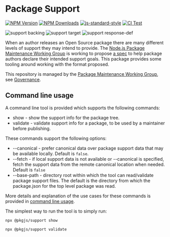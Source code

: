 # Package Support

[![NPM Version](https://img.shields.io/npm/v/@pkgjs/support.svg)](https://npmjs.org/package/@pkgjs/support)
[![NPM Downloads](https://img.shields.io/npm/dm/@pkgjs/support.svg)](https://npmjs.org/package/@pkgjs/support)
[![js-standard-style](https://img.shields.io/badge/code%20style-standard-brightgreen.svg)](https://github.com/standard/standard)
[![CI Test](https://github.com/pkgjs/support/workflows/Test/badge.svg)](https://github.com/pkgjs/support/actions)

![support backing](https://img.shields.io/badge/support%20backing-HOBBY-blue.svg)
![support target](https://img.shields.io/badge/support%20target-LTS-red.svg)
![support response-def](https://img.shields.io/badge/support%20response-best--effort-yellow.svg)

When an author releases an Open Source package there are many different levels
of support they may intend to provide.  The [Node.js Package Maintenance Working Group](https://github.com/nodejs/package-maintenance)
is working to propose [a spec](https://github.com/nodejs/package-maintenance/blob/HEAD/docs/PACKAGE-SUPPORT.md) to help package authors declare their intended support goals.  This package provides
some tooling around working with the format proposed.

This repository is managed by the [Package Maintenance Working Group](https://github.com/nodejs/package-maintenance), see [Governance](https://github.com/nodejs/package-maintenance/blob/HEAD/Governance.md).

## Command line usage

A command line tool is provided which supports the following commands:

* show - show the support info for the package tree.
* validate - validate support info for a package, to be used by a 
  maintainer before publishing.

These commands support the following options:

* --canonical  - prefer canonical data over package support data
  that may be available locally. Default is `false`.
* --fetch - if local support data is not available or --canonical
  is specified, fetch the support data from the remote canonical
  location when needed. Default is `false`
* --base-path - directory root within which the tool can read/validate
  package support files. The default is the directory from which the
  package.json for the top level package was read.

More details and explanation of the use cases for these
commands is provided in [command line usage](./doc/command-line-usage.md).

The simplest way to run the tool is to simply run:

```
npx @pkgjs/support show
```

```
npx @pkgjs/support validate
```
